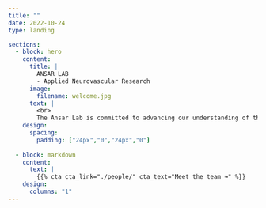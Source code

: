 ```yaml
---
title: ""
date: 2022-10-24
type: landing

sections:
  - block: hero
    content:
      title: |
        ANSAR LAB
        - Applied Neurovascular Research
      image:
        filename: welcome.jpg
      text: |
        <br>
        The Ansar Lab is committed to advancing our understanding of the cerebrovasculature, integrating multifaceted molecular, cellular, and systems-level approaches. By fostering collaborations with international clinical and preclinical partners, we aim to bridge fundamental mechanistic discoveries with translational applications, ultimately driving innovation in diagnostics and therapeutics for cerebrovascular and neurological disorders.
    design:
      spacing:
        padding: ["24px","0","24px","0"]
    
  - block: markdown
    content:
      text: |
        {{% cta cta_link="./people/" cta_text="Meet the team →" %}}
    design:
      columns: "1"
---
```

